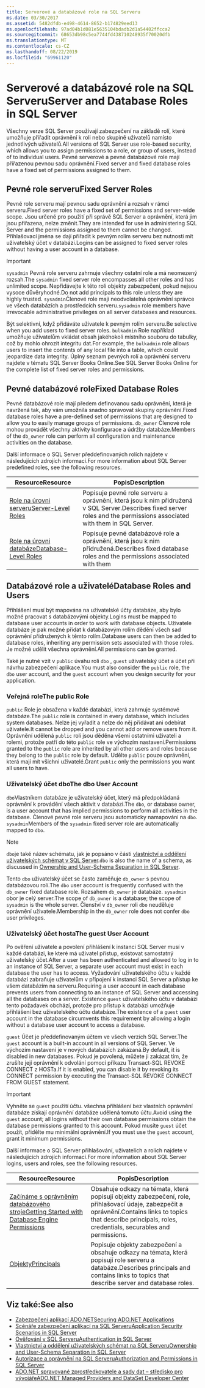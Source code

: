 ```yaml
---
title: Serverové a databázové role na SQL Serveru
ms.date: 03/30/2017
ms.assetid: 5482dfdb-e498-4614-8652-b174829eed13
ms.openlocfilehash: 97ad04b1d081e5635104bdadb2d1a54402ffcca2
ms.sourcegitcommit: 68653db98c5ea7744fd438710248935f70020dfb
ms.translationtype: MT
ms.contentlocale: cs-CZ
ms.lasthandoff: 08/22/2019
ms.locfileid: "69961120"
---
```

# <a name="server-and-database-roles-in-sql-server"></a><span data-ttu-id="60e5e-102">Serverové a databázové role na SQL Serveru</span><span class="sxs-lookup"><span data-stu-id="60e5e-102">Server and Database Roles in SQL Server</span></span>
<span data-ttu-id="60e5e-103">Všechny verze SQL Server používají zabezpečení na základě rolí, které umožňuje přiřadit oprávnění k roli nebo skupině uživatelů namísto jednotlivých uživatelů.</span><span class="sxs-lookup"><span data-stu-id="60e5e-103">All versions of SQL Server use role-based security, which allows you to assign permissions to a role, or group of users, instead of to individual users.</span></span> <span data-ttu-id="60e5e-104">Pevné serverové a pevné databázové role mají přiřazenou pevnou sadu oprávnění.</span><span class="sxs-lookup"><span data-stu-id="60e5e-104">Fixed server and fixed database roles have a fixed set of permissions assigned to them.</span></span>  
  
## <a name="fixed-server-roles"></a><span data-ttu-id="60e5e-105">Pevné role serveru</span><span class="sxs-lookup"><span data-stu-id="60e5e-105">Fixed Server Roles</span></span>  
 <span data-ttu-id="60e5e-106">Pevné role serveru mají pevnou sadu oprávnění a rozsah v rámci serveru.</span><span class="sxs-lookup"><span data-stu-id="60e5e-106">Fixed server roles have a fixed set of permissions and server-wide scope.</span></span> <span data-ttu-id="60e5e-107">Jsou určené pro použití při správě SQL Server a oprávnění, která jim jsou přiřazena, nelze změnit.</span><span class="sxs-lookup"><span data-stu-id="60e5e-107">They are intended for use in administering SQL Server and the permissions assigned to them cannot be changed.</span></span> <span data-ttu-id="60e5e-108">Přihlašovací jména se dají přiřadit k pevným rolím serveru bez nutnosti mít uživatelský účet v databázi.</span><span class="sxs-lookup"><span data-stu-id="60e5e-108">Logins can be assigned to fixed server roles without having a user account in a database.</span></span>  
  
> [!IMPORTANT]
> <span data-ttu-id="60e5e-109">`sysadmin` Pevná role serveru zahrnuje všechny ostatní role a má neomezený rozsah.</span><span class="sxs-lookup"><span data-stu-id="60e5e-109">The `sysadmin` fixed server role encompasses all other roles and has unlimited scope.</span></span> <span data-ttu-id="60e5e-110">Nepřidávejte k této roli objekty zabezpečení, pokud nejsou vysoce důvěryhodné.</span><span class="sxs-lookup"><span data-stu-id="60e5e-110">Do not add principals to this role unless they are highly trusted.</span></span> <span data-ttu-id="60e5e-111">`sysadmin`Členové role mají neodvolatelná oprávnění správce ve všech databázích a prostředcích serveru.</span><span class="sxs-lookup"><span data-stu-id="60e5e-111">`sysadmin` role members have irrevocable administrative privileges on all server databases and resources.</span></span>  
  
 <span data-ttu-id="60e5e-112">Být selektivní, když přidáváte uživatele k pevným rolím serveru.</span><span class="sxs-lookup"><span data-stu-id="60e5e-112">Be selective when you add users to fixed server roles.</span></span> <span data-ttu-id="60e5e-113">`bulkadmin` Role například umožňuje uživatelům vkládat obsah jakéhokoli místního souboru do tabulky, což by mohlo ohrozit integritu dat.</span><span class="sxs-lookup"><span data-stu-id="60e5e-113">For example, the `bulkadmin` role allows users to insert the contents of any local file into a table, which could jeopardize data integrity.</span></span> <span data-ttu-id="60e5e-114">Úplný seznam pevných rolí a oprávnění serveru najdete v tématu SQL Server Books Online.</span><span class="sxs-lookup"><span data-stu-id="60e5e-114">See SQL Server Books Online for the complete list of fixed server roles and permissions.</span></span>  
  
## <a name="fixed-database-roles"></a><span data-ttu-id="60e5e-115">Pevné databázové role</span><span class="sxs-lookup"><span data-stu-id="60e5e-115">Fixed Database Roles</span></span>  
 <span data-ttu-id="60e5e-116">Pevné databázové role mají předem definovanou sadu oprávnění, která je navržená tak, aby vám umožnila snadno spravovat skupiny oprávnění.</span><span class="sxs-lookup"><span data-stu-id="60e5e-116">Fixed database roles have a pre-defined set of permissions that are designed to allow you to easily manage groups of permissions.</span></span> <span data-ttu-id="60e5e-117">`db_owner` Členové role mohou provádět všechny aktivity konfigurace a údržby databáze.</span><span class="sxs-lookup"><span data-stu-id="60e5e-117">Members of the `db_owner` role can perform all configuration and maintenance activities on the database.</span></span>  
  
 <span data-ttu-id="60e5e-118">Další informace o SQL Server předdefinovaných rolích najdete v následujících zdrojích informací.</span><span class="sxs-lookup"><span data-stu-id="60e5e-118">For more information about SQL Server predefined roles, see the following resources.</span></span>  
  
|<span data-ttu-id="60e5e-119">Resource</span><span class="sxs-lookup"><span data-stu-id="60e5e-119">Resource</span></span>|<span data-ttu-id="60e5e-120">Popis</span><span class="sxs-lookup"><span data-stu-id="60e5e-120">Description</span></span>|  
|--------------|-----------------|  
|[<span data-ttu-id="60e5e-121">Role na úrovni serveru</span><span class="sxs-lookup"><span data-stu-id="60e5e-121">Server-Level Roles</span></span>](/sql/relational-databases/security/authentication-access/server-level-roles)|<span data-ttu-id="60e5e-122">Popisuje pevné role serveru a oprávnění, která jsou k nim přidružená v SQL Server.</span><span class="sxs-lookup"><span data-stu-id="60e5e-122">Describes fixed server roles and the permissions associated with them in SQL Server.</span></span>|  
|[<span data-ttu-id="60e5e-123">Role na úrovni databáze</span><span class="sxs-lookup"><span data-stu-id="60e5e-123">Database-Level Roles</span></span>](/sql/relational-databases/security/authentication-access/database-level-roles)|<span data-ttu-id="60e5e-124">Popisuje pevné databázové role a oprávnění, která jsou k nim přidružená.</span><span class="sxs-lookup"><span data-stu-id="60e5e-124">Describes fixed database roles and the permissions associated with them</span></span>|  
  
## <a name="database-roles-and-users"></a><span data-ttu-id="60e5e-125">Databázové role a uživatelé</span><span class="sxs-lookup"><span data-stu-id="60e5e-125">Database Roles and Users</span></span>  
 <span data-ttu-id="60e5e-126">Přihlášení musí být mapována na uživatelské účty databáze, aby bylo možné pracovat s databázovými objekty.</span><span class="sxs-lookup"><span data-stu-id="60e5e-126">Logins must be mapped to database user accounts in order to work with database objects.</span></span> <span data-ttu-id="60e5e-127">Uživatele databáze je pak možné přidat k databázovým rolím dědění všech sad oprávnění přidružených k těmto rolím.</span><span class="sxs-lookup"><span data-stu-id="60e5e-127">Database users can then be added to database roles, inheriting any permission sets associated with those roles.</span></span> <span data-ttu-id="60e5e-128">Je možné udělit všechna oprávnění.</span><span class="sxs-lookup"><span data-stu-id="60e5e-128">All permissions can be granted.</span></span>  
  
 <span data-ttu-id="60e5e-129">Také je nutné vzít v `public` úvahu roli `dbo` , `guest` uživatelský účet a účet při návrhu zabezpečení aplikace.</span><span class="sxs-lookup"><span data-stu-id="60e5e-129">You must also consider the `public` role, the `dbo` user account, and the `guest` account when you design security for your application.</span></span>  
  
### <a name="the-public-role"></a><span data-ttu-id="60e5e-130">Veřejná role</span><span class="sxs-lookup"><span data-stu-id="60e5e-130">The public Role</span></span>  
 <span data-ttu-id="60e5e-131">`public` Role je obsažena v každé databázi, která zahrnuje systémové databáze.</span><span class="sxs-lookup"><span data-stu-id="60e5e-131">The `public` role is contained in every database, which includes system databases.</span></span> <span data-ttu-id="60e5e-132">Nelze jej vyřadit a nelze do něj přidávat ani odebírat uživatele.</span><span class="sxs-lookup"><span data-stu-id="60e5e-132">It cannot be dropped and you cannot add or remove users from it.</span></span> <span data-ttu-id="60e5e-133">Oprávnění udělená `public` roli jsou děděna všemi ostatními uživateli a rolemi, protože patří do této `public` role ve výchozím nastavení.</span><span class="sxs-lookup"><span data-stu-id="60e5e-133">Permissions granted to the `public` role are inherited by all other users and roles because they belong to the `public` role by default.</span></span> <span data-ttu-id="60e5e-134">Udělte `public` pouze oprávnění, která mají mít všichni uživatelé.</span><span class="sxs-lookup"><span data-stu-id="60e5e-134">Grant `public` only the permissions you want all users to have.</span></span>  
  
### <a name="the-dbo-user-account"></a><span data-ttu-id="60e5e-135">Uživatelský účet dbo</span><span class="sxs-lookup"><span data-stu-id="60e5e-135">The dbo User Account</span></span>  
 <span data-ttu-id="60e5e-136">`dbo`Vlastníkem databáze je uživatelský účet, který má předpokládaná oprávnění k provádění všech aktivit v databázi.</span><span class="sxs-lookup"><span data-stu-id="60e5e-136">The `dbo`, or database owner, is a user account that has implied permissions to perform all activities in the database.</span></span> <span data-ttu-id="60e5e-137">Členové pevné role serveru jsou automaticky namapováni na `dbo`. `sysadmin`</span><span class="sxs-lookup"><span data-stu-id="60e5e-137">Members of the `sysadmin` fixed server role are automatically mapped to `dbo`.</span></span>  
  
> [!NOTE]
> <span data-ttu-id="60e5e-138">`dbo`je také název schématu, jak je popsáno v části [vlastnictví a oddělení uživatelských schémat v SQL Server](../../../../../docs/framework/data/adonet/sql/ownership-and-user-schema-separation-in-sql-server.md).</span><span class="sxs-lookup"><span data-stu-id="60e5e-138">`dbo` is also the name of a schema, as discussed in [Ownership and User-Schema Separation in SQL Server](../../../../../docs/framework/data/adonet/sql/ownership-and-user-schema-separation-in-sql-server.md).</span></span>  
  
 <span data-ttu-id="60e5e-139">Tento `dbo` uživatelský účet se často zaměňuje `db_owner` s pevnou databázovou rolí.</span><span class="sxs-lookup"><span data-stu-id="60e5e-139">The `dbo` user account is frequently confused with the `db_owner` fixed database role.</span></span> <span data-ttu-id="60e5e-140">Rozsahem `db_owner` je databáze. `sysadmin` obor je celý server.</span><span class="sxs-lookup"><span data-stu-id="60e5e-140">The scope of `db_owner` is a database; the scope of `sysadmin` is the whole server.</span></span> <span data-ttu-id="60e5e-141">Členství v `db_owner` roli `dbo` neuděluje oprávnění uživatele.</span><span class="sxs-lookup"><span data-stu-id="60e5e-141">Membership in the `db_owner` role does not confer `dbo` user privileges.</span></span>  
  
### <a name="the-guest-user-account"></a><span data-ttu-id="60e5e-142">Uživatelský účet hosta</span><span class="sxs-lookup"><span data-stu-id="60e5e-142">The guest User Account</span></span>  
 <span data-ttu-id="60e5e-143">Po ověření uživatele a povolení přihlášení k instanci SQL Server musí v každé databázi, ke které má uživatel přístup, existovat samostatný uživatelský účet.</span><span class="sxs-lookup"><span data-stu-id="60e5e-143">After a user has been authenticated and allowed to log in to an instance of SQL Server, a separate user account must exist in each database the user has to access.</span></span> <span data-ttu-id="60e5e-144">Vyžadování uživatelského účtu v každé databázi zabraňuje uživatelům v připojení k instanci SQL Server a přístup ke všem databázím na serveru.</span><span class="sxs-lookup"><span data-stu-id="60e5e-144">Requiring a user account in each database prevents users from connecting to an instance of SQL Server and accessing all the databases on a server.</span></span> <span data-ttu-id="60e5e-145">Existence `guest` uživatelského účtu v databázi tento požadavek obchází, protože pro přístup k databázi umožňuje přihlášení bez uživatelského účtu databáze.</span><span class="sxs-lookup"><span data-stu-id="60e5e-145">The existence of a `guest` user account in the database circumvents this requirement by allowing a login without a database user account to access a database.</span></span>  
  
 <span data-ttu-id="60e5e-146">`guest` Účet je předdefinovaným účtem ve všech verzích SQL Server.</span><span class="sxs-lookup"><span data-stu-id="60e5e-146">The `guest` account is a built-in account in all versions of SQL Server.</span></span> <span data-ttu-id="60e5e-147">Ve výchozím nastavení je v nových databázích zakázaná.</span><span class="sxs-lookup"><span data-stu-id="60e5e-147">By default, it is disabled in new databases.</span></span> <span data-ttu-id="60e5e-148">Pokud je povolená, můžete ji zakázat tím, že zrušíte její oprávnění k odvolání pomocí příkazu Transact-SQL REVOKE CONNECT z HOSTa.</span><span class="sxs-lookup"><span data-stu-id="60e5e-148">If it is enabled, you can disable it by revoking its CONNECT permission by executing the Transact-SQL REVOKE CONNECT FROM GUEST statement.</span></span>  
  
> [!IMPORTANT]
> <span data-ttu-id="60e5e-149">Vyhněte se `guest` použití účtu. všechna přihlášení bez vlastních oprávnění databáze získají oprávnění databáze udělená tomuto účtu.</span><span class="sxs-lookup"><span data-stu-id="60e5e-149">Avoid using the `guest` account; all logins without their own database permissions obtain the database permissions granted to this account.</span></span> <span data-ttu-id="60e5e-150">Pokud musíte `guest` účet použít, přidělte mu minimální oprávnění.</span><span class="sxs-lookup"><span data-stu-id="60e5e-150">If you must use the `guest` account, grant it minimum permissions.</span></span>  
  
 <span data-ttu-id="60e5e-151">Další informace o SQL Server přihlašování, uživatelích a rolích najdete v následujících zdrojích informací.</span><span class="sxs-lookup"><span data-stu-id="60e5e-151">For more information about SQL Server logins, users and roles, see the following resources.</span></span>  
  
|<span data-ttu-id="60e5e-152">Resource</span><span class="sxs-lookup"><span data-stu-id="60e5e-152">Resource</span></span>|<span data-ttu-id="60e5e-153">Popis</span><span class="sxs-lookup"><span data-stu-id="60e5e-153">Description</span></span>|  
|--------------|-----------------|  
|[<span data-ttu-id="60e5e-154">Začínáme s oprávněním databázového stroje</span><span class="sxs-lookup"><span data-stu-id="60e5e-154">Getting Started with Database Engine Permissions</span></span>](/sql/relational-databases/security/authentication-access/getting-started-with-database-engine-permissions)|<span data-ttu-id="60e5e-155">Obsahuje odkazy na témata, která popisují objekty zabezpečení, role, přihlašovací údaje, zabezpečit a oprávnění.</span><span class="sxs-lookup"><span data-stu-id="60e5e-155">Contains links to topics that describe principals, roles, credentials, securables and permissions.</span></span>|  
|[<span data-ttu-id="60e5e-156">Objekty</span><span class="sxs-lookup"><span data-stu-id="60e5e-156">Principals</span></span>](/sql/relational-databases/security/authentication-access/principals-database-engine)|<span data-ttu-id="60e5e-157">Popisuje objekty zabezpečení a obsahuje odkazy na témata, která popisují role serveru a databáze.</span><span class="sxs-lookup"><span data-stu-id="60e5e-157">Describes principals and contains links to topics that describe server and database roles.</span></span>|  
  
## <a name="see-also"></a><span data-ttu-id="60e5e-158">Viz také:</span><span class="sxs-lookup"><span data-stu-id="60e5e-158">See also</span></span>

- [<span data-ttu-id="60e5e-159">Zabezpečení aplikací ADO.NET</span><span class="sxs-lookup"><span data-stu-id="60e5e-159">Securing ADO.NET Applications</span></span>](../../../../../docs/framework/data/adonet/securing-ado-net-applications.md)
- [<span data-ttu-id="60e5e-160">Scénáře zabezpečení aplikací na SQL Serveru</span><span class="sxs-lookup"><span data-stu-id="60e5e-160">Application Security Scenarios in SQL Server</span></span>](../../../../../docs/framework/data/adonet/sql/application-security-scenarios-in-sql-server.md)
- [<span data-ttu-id="60e5e-161">Ověřování v SQL Serveru</span><span class="sxs-lookup"><span data-stu-id="60e5e-161">Authentication in SQL Server</span></span>](../../../../../docs/framework/data/adonet/sql/authentication-in-sql-server.md)
- [<span data-ttu-id="60e5e-162">Vlastnictví a oddělení uživatelských schémat na SQL Serveru</span><span class="sxs-lookup"><span data-stu-id="60e5e-162">Ownership and User-Schema Separation in SQL Server</span></span>](../../../../../docs/framework/data/adonet/sql/ownership-and-user-schema-separation-in-sql-server.md)
- [<span data-ttu-id="60e5e-163">Autorizace a oprávnění na SQL Serveru</span><span class="sxs-lookup"><span data-stu-id="60e5e-163">Authorization and Permissions in SQL Server</span></span>](../../../../../docs/framework/data/adonet/sql/authorization-and-permissions-in-sql-server.md)
- [<span data-ttu-id="60e5e-164">ADO.NET spravované zprostředkovatele a sady dat – středisko pro vývojáře</span><span class="sxs-lookup"><span data-stu-id="60e5e-164">ADO.NET Managed Providers and DataSet Developer Center</span></span>](https://go.microsoft.com/fwlink/?LinkId=217917)
